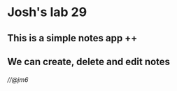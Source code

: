 # Josh's lab 29

## This is a simple notes app ++

## We can create, delete and edit notes

###### //@jm6